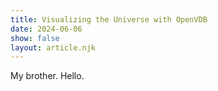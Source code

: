 ```yaml
---
title: Visualizing the Universe with OpenVDB
date: 2024-06-06
show: false
layout: article.njk
---
```

My brother. Hello.
